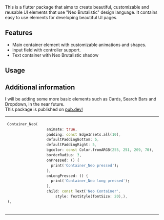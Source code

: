 

This is a flutter package that aims to create beautiful, customizable and reusable UI elements that use "Neo Brutalistic" design language. It contains easy to use elements for developing beautiful UI pages.

## Features

- Main container element with customizable animations and shapes.
- Input field with controller support.
- Text container with Neo Brutalistic shadow

## Usage

<table>

<tr>

<td>

```dart
Container_Neo(
                  animate: true,
                  padding: const EdgeInsets.all(10),
                  defaultPaddingBottom: 5,
                  defaultPaddingRight: 5,
                  bgcolor: const Color.fromARGB(255, 251, 209, 70),
                  borderRadius: 3,
                  onPressed: () {
                    print('Container_Neo pressed');
                  },
                  onLongPressed: () {
                    print('Container_Neo long pressed');
                  },
                  child: const Text('Neo Container',
                      style: TextStyle(fontSize: 20),),
),



```
</td>

<td>
<img src="https://raw.githubusercontent.com/M3R3K/neobrutalist_ui_elements/refs/heads/main/demo.gif" alt="">



</td>
</tr>


## Additional information

I will be adding some more basic elements such as Cards, Search Bars and Dropdown, in the near future. <br>
This package is published on  <a href="https://pub.dev/packages/neobrutalist_ui_elements">pub.dev!</a> 
